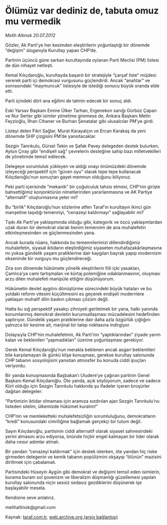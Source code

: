 # Ölümüz var dediniz de, tabuta omuz mu vermedik

*Melih Altınok 20.07.2012*

<div class="yazi"><p>Gözler, Ak Parti’ye her kesimden eleştirilerin yoğunlaştığı bir dönemde “değişim” sloganıyla Kurultay yapan CHP’de.</p>
<p>Partinin üçüncü güne sarkan kurultayında oylanan Parti Meclisi (PM) listesi de dün nihayet netleşti.</p>
<p>Kemal Kılıçdaroğlu, kurultayda başarılı bir stratejiyle “çarşaf liste” müjdesi vererek parti içi demokrasi vurgusunu güçlendirdi. Ancak “anahtar” ve sonrasındaki “maymuncuk” listesiyle de istediği sonucu büyük oranda elde etti.</p>
<p>Parti içindeki dört ana eğilimi de tatmin edecek bir sonuç aldı.</p>
<p>Eski Yarsav Başkanı Emine Ülker Tarhan, Ergenekon sanığı Gürbüz Çapan ve Nur Serter gibi isimler yönetime giremese de, Ankara Başkanı Metin Feyzioğlu, İlhan Cihaner ve Burhan Şenatalar gibi ulusalcılar PM’ye girdi.</p>
<p>Listeyi delen Fikri Sağlar, Murat Karayalçın ve Ercan Karakaş da yeni dönemde SHP çizgisini PM’de yansıtacaklar.</p>
<p>Sezgin Tanrıkulu, Gürsel Tekin ve Şafak Pavey delegeden destek bulurken, Aytun Çıray gibi “endişeli sağ” çevrelerin desteğine sahip bazı milletvekilleri de yönetimde temsil edilecek.</p>
<p>Delegeye sorumluluk yükleyen ve aldığı onayı önümüzdeki dönemde izleyeceği perspektif için “güven oyu” olarak tepe tepe kullanacak Kılıçdaroğlu’nun sonuçtan gayet memnun olduğunu biliyoruz.</p>
<p>Peki parti içerisinde “mekanik” bir çoğulculuk tahsis etmesi, CHP’nin girişte bahsettiğimiz konjonktürün nimetlerinden yararlanmasına ve AK Partiye “alternatif” oluşturmasına yeter mi?</p>
<p>Bu “birlik” Kılıçdaroğlu’nun sözlerine atfen Taraf’ın kurultayın ikinci gün manşetine taşıdığı temenniyi, “cenazeyi kaldırmayı” sağlayabilir mi?</p>
<p>Tıpkı Ak Parti’ye yaklaşımında olduğu gibi, kategorik ve özcü yaklaşımlardan uzak duran bir demokrat olarak benim temennim de ana muhalefetin etkinleşmesinden ve güçlenmesinden yana.</p>
<p>Ancak burada nüans, hakkında bu temennilerimizi dillendirdiğimiz muhalefetin, siyasal iktidarın eleştirdiğimiz siyaseten muhafazakârlaşmasına mı yoksa gündelik yaşam pratiklerine dair kaygıları bayrak yapıp modernizm ekseninde bir vurguyu mu güçlendireceği.</p>
<p>Zira son dönemde hükümete yönelik eleştirilerin fiili içki yasakları, Çamlıca’ya cami tartışmaları ve kürtaj polemiğine odaklanmasının, oluşması arzu dilen muhalefeti manipüle ettiğini düşünüyorum.</p>
<p>Hükümetin devlet aygıtını dönüştürme sürecindeki büyük hataları ve bu yoldaki reform vitesini küçültmesini es geçerek endişeli modernlere yaklaşan muhalif dilin baskın çıkması çözüm değil.</p>
<p>Hatta bu sığ perspektif yasakçı zihniyeti geriletmek bir yana, halkı yanında konumlanmış demokrat devletin kurumsallaşması mücadelesini hedefinden saptırıyor. Gündelik yaşam pratiklerine dair daha azla özgürlük çığlığını yalnızca bir kesime ait, marjinal bir talep noktasına indirgiyor.</p>
<p>Dolaysıyla CHP’nin muhalefetinin, Ak Parti’nin “yaptıklarından” ziyade yarım kalan ve beklenilen “yapmadıkları” üzerine yoğunlaşması gerekiyor.</p>
<p>Gerek Kemal Kılıçdaroğlu’nun merakla beklenen ancak asgari beklentileri bile karşılamayan ilk günkü klişe konuşması, gerekse kurultay salonunda CHP tabanın sosyolojisini yansıtan atmosfer bu konuda ciddi ipuçları veriyordu.</p>
<p>Bir yanda konuşmasında Başbakan’ı Uludere’ye çağıran partinin Genel Başkanı Kemal Kılıçdaroğlu. Öte yanda, açık söylüyorum, sadece ve sadece Kürt olduğu için Sezgin Tanrıkulu hakkında şu ifadeler içeren broşürler dağıtan delegeler:</p>
<p>“Partimizin iktidar olmaması için aramıza sızdırılan ajan Sezgin Tanrıkulu’nu listeden silelim, ülkemizde hükümet kuralım!”</p>
<p>CHP’nin ve memleketteki muhalefetsizliğin sorumluluğunu, demokratların “kredi” konusundaki cimriliğine bağlamak gerçekçi bir tutum değil.</p>
<p>Sayın Kılıçdaroğlu, partisinin ciddi alternatif olarak siyaset sahnesindeki yerini almasını arzu ediyorsa, önünde hiçbir engel kalmayan bir lider olarak daha cesur adımlar atmalı.</p>
<p>Bir yandan “cenazeyi kaldırmak” için destek isterken, öte yandan hiç riske girmeden delegenin ve kemik tabanın popülizmini okşayıp “ölünün” mazisini diriltmek için çabalamalı.</p>
<p>Partisindeki Hüseyin Aygün gibi demokrat ve değişimi temsil eden isimlerin, burama buram sol şovenizm ve liberalizm düşmanlığı güzellemesi yapılan kurultay salonunda niçin sessiz sedasız gezdiklerini düşünerek işe başlayabilir mesela.</p>
<p>Kendisine seve anlatırız. </p>
<p>melihaltinok@gmail.com</p>
</div>

Kaynak: [taraf.com.tr](http://www.taraf.com.tr/melih-altinok/makale-olumuz-var-dediniz-de-tabuta-omuz-mu-vermedik.htm), [web.archive.org (arşiv bağlantısı)](http://web.archive.org/web/20131115032143/http://www.taraf.com.tr/melih-altinok/makale-olumuz-var-dediniz-de-tabuta-omuz-mu-vermedik.htm)
